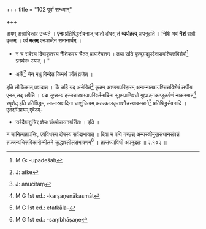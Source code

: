 +++
title = "102 पूर्वां सन्ध्याम्"

+++

अयम् अत्राधिकार उच्यते । **एनः** प्रतिषिद्धसेवनाज् जातो दोषस् तं **व्यपोहत्य्** अपनुदति । निशि भवं **नैशं** रात्रौ कृतम् । एवं **मलम्** एनःशब्देन समानार्थम् ।

- न च सर्वस्य दिवाकृतस्य नैशिकस्य चैतत् प्रायश्चित्तम् । तथा सति कृच्छ्राद्युपदेशप्रायश्चित्तविशेषो[^३१९] ऽनर्थकः स्यात् । "


[^३१९]:
     M G: -upadeśaḥ

- अर्के[^३२०] चेन् मधु विन्देत किमर्थं पर्वतं व्रजेत् । 


[^३२०]:
     J: atke

इति लौकिकात् प्रवादात् । किं तर्हि यद् असेवितं[^३२१] कृतम् अशक्यपरिहारम् अनाम्नातप्रायश्चित्तविशेषं लघीय एनस् तद् अपैति । यदा सुप्तस्य हस्तचारशय्यापरिवर्तनादिना सूक्ष्मप्राणिवधो गुह्याङ्गकण्डूकर्षणं नाकस्मात्[^३२२] स्पृशेद् इति प्रतिषिद्धम्, लालास्रवादिना चाशुचित्वम् अतत्कालकृताशौचस्यावस्थाने[^३२३] प्रतिषिद्धसेवनादि । एतदभिप्रायम् एवेदम्-


[^३२३]:
     M G 1st ed.: etatkāla-


[^३२२]:
     M G 1st ed.: -karṣaṇenākasmāt


[^३२१]:
     J: anucitaṃ

- सर्वदैवाशुचिर् ज्ञेयः संध्योपासनवर्जितः । इति ।

न चानित्यतापत्तिः, एवंविधस्य दोषस्य सर्वदाभावात् । दिवा च पथि गच्छन्न् अन्यस्त्रीमुखसंधानसंपन्नं तज्जन्यचित्तविकारोन्मीलने क्रुद्धाश्लीलसंभाषणम्[^३२४] । तत्संध्याविधी अपनुदतः ॥ २.१०२ ॥


[^३२४]:
     M G 1st ed.: -saṃbhāṣaṇe